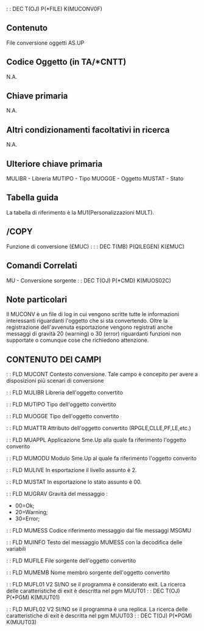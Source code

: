  :  : DEC T(OJ)  P(\*FILE) K(MUCONV0F)
## Contenuto
File conversione oggetti AS.UP

## Codice Oggetto (in TA/\*CNTT)
N.A.

## Chiave primaria
N.A.

## Altri condizionamenti facoltativi in ricerca
N.A.

## Ulteriore chiave primaria
MULIBR - Libreria
MUTIPO - Tipo
MUOGGE - Oggetto
MUSTAT - Stato

## Tabella guida
La tabella di riferimento è la MU1(Personalizzazioni MULT).

## /COPY
Funzione di conversione (£MUC) : 
 :  : DEC T(MB) P(QILEGEN) K(£MUC)

## Comandi Correlati
MU - Conversione sorgente
 :  : DEC T(OJ)  P(\*CMD) K(MUOS02C)

## Note particolari
Il MUCONV è un file di log in cui vengono scritte tutte le informazioni interessanti
riguardanti l'oggetto che si sta convertendo. Oltre la registrazione dell'avvenuta esportazione
vengono registrati anche messaggi di gravità 20 (warning) o 30 (error)
riguardanti funzioni non supportate o comunque cose che richiedono attenzione.

## CONTENUTO DEI CAMPI

 :  : FLD MUCONT
Contesto conversione.
Tale campo è concepito per avere a disposizioni più scenari di conversione

 :  : FLD MULIBR
Libreria dell'oggetto convertito

 :  : FLD MUTIPO
Tipo dell'oggetto convertito

 :  : FLD MUOGGE
Tipo dell'oggetto convertito

 :  : FLD MUATTR
Attributo dell'oggetto convertito (RPGLE,CLLE,PF,LE,etc.)

 :  : FLD MUAPPL
Applicazione Sme.Up alla quale fa riferimento l'oggetto converito

 :  : FLD MUMODU
Modulo Sme.Up al quale fa riferimento l'oggetto converito

 :  : FLD MULIVE
In esportazione il livello assunto è 2.

 :  : FLD MUSTAT
In esportazione lo stato assunto è 00.

 :  : FLD MUGRAV
Gravità del messaggio : 
- 00=Ok;
- 20=Warning;
- 30=Error;

 :  : FLD MUMESS
Codice riferimento messaggio dal file messaggi MSGMU

 :  : FLD MUINFO
Testo del messaggio MUMESS con la decodifica delle variabili

 :  : FLD MUFILE
File sorgente dell'oggetto convertito

 :  : FLD MUMEMB
Nome membro sorgente dell'oggetto convertito

 :  : FLD MUFL01
V2 SI/NO se il programma è considerato exit.
La ricerca delle caratteristiche di exit è descritta nel pgm MUUT01
 :  : DEC T(OJ)  P(\*PGM) K(MUUT01)

 :  : FLD MUFL02
V2 SI/NO se il programma è una replica.
La ricerca delle caratteristiche di exit è descritta nel pgm MUUT03
 :  : DEC T(OJ)  P(\*PGM) K(MUUT03)
